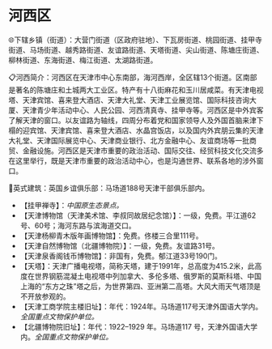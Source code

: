 # 河西区    
🌐下辖乡镇（街道）：大营门街道（区政府驻地）、下瓦房街道、桃园街道、挂甲寺街道、马场街道、越秀路街道、友谊路街道、天塔街道、尖山街道、陈塘庄街道、柳林街道、东海街道、梅江街道、太湖路街道。    
  
📋河西简介：河西区在天津市中心东南部，海河西岸，全区辖13个街道。区南部是著名的陈塘庄和土城两大工业区。特产有十八街麻花和玉川居咸菜。有天津电视塔、天津宾馆、喜来登大酒店、天津大礼堂、天津工业展览馆、国际科技咨询大厦、天津青少年活动中心、人民公园、河西清真寺、挂甲寺等。河西区是中外宾客了解天津的窗口。以友谊路为轴线，四周分布着党和国家领导人及外国首脑来津下榻的迎宾馆、天津宾馆、喜来登大酒店、水晶宫饭店，以及国内外宾朋云集的天津大礼堂、天津国际展览中心、天津商业银行、北方金融中心、友谊商场等一批商贸、金融设施。河西区是天津市重要的政治活动、国际交往、经贸科技文化交流多在这里举行，既是天津市重要的政治活动中心，也是沟通世界、联系各地的涉外窗口。   
  
🧭英式建筑：英国乡谊俱乐部：马场道188号天津干部俱乐部内。   
  
* 【挂甲禅寺】：*中国原生态景点。*  
* 【天津博物馆（天津美术馆、李叔同故居纪念馆）】：一级，免费。平江道62号、60号；海河东路与滨海道交口。   
* 【天津杨柳青木版年画博物馆】：免费。佟楼三合里111号。   
* 【天津自然博物馆（北疆博物院）】：一级，免费。友谊路31号。   
* 【天津泉香阁钱币博物馆】：非国有，免费。郁江道33号190门。   
* 【天塔】：天津广播电视塔，简称天塔，建于1991年，总高度为415.2米，此高度在世界钢筋混凝土电视塔中列加拿大、多伦多塔、俄罗斯的莫斯科塔、中国上海的“东方之珠”塔之后，为世界第四、亚洲第二高塔。大风大雨天气塔顶是不开放参观的。   
* 【天津工商学院主楼旧址】：年代：1924年。马场道117号天津外国语大学内。*全国重点文物保护单位。*  
* 【北疆博物院旧址】：年代：1922–1929 年。马场道117 号，天津外国语大学内。*全国重点文物保护单位。*  